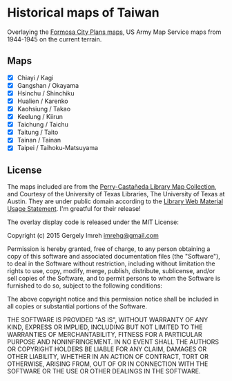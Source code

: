 # Historical maps of Taiwan

Overlaying the [Formosa City Plans maps][cityplans], US Army Map Service
maps from 1944-1945 on the current terrain.

## Maps

+ [x] Chiayi / Kagi
+ [x] Gangshan / Okayama
+ [x] Hsinchu / Shinchiku
+ [x] Hualien / Karenko
+ [x] Kaohsiung / Takao
+ [x] Keelung / Kiirun
+ [x] Taichung / Taichu
+ [x] Taitung / Taito
+ [x] Tainan / Tainan
+ [x] Taipei / Taihoku-Matsuyama

## License

The maps included are from the [Perry-Castañeda Library Map Collection][pcl],
and Courtesy of the University of Texas Libraries, The University of Texas at Austin.
They are under public domain according to the [Library Web Material Usage Statement][mapcopy].
I'm greatful for their release!

The overlay display code is released under the MIT License:

Copyright (c) 2015 Gergely Imreh <imrehg@gmail.com>

Permission is hereby granted, free of charge, to any person obtaining a copy
of this software and associated documentation files (the "Software"), to deal
in the Software without restriction, including without limitation the rights
to use, copy, modify, merge, publish, distribute, sublicense, and/or sell
copies of the Software, and to permit persons to whom the Software is
furnished to do so, subject to the following conditions:

The above copyright notice and this permission notice shall be included in
all copies or substantial portions of the Software.

THE SOFTWARE IS PROVIDED "AS IS", WITHOUT WARRANTY OF ANY KIND, EXPRESS OR
IMPLIED, INCLUDING BUT NOT LIMITED TO THE WARRANTIES OF MERCHANTABILITY,
FITNESS FOR A PARTICULAR PURPOSE AND NONINFRINGEMENT. IN NO EVENT SHALL THE
AUTHORS OR COPYRIGHT HOLDERS BE LIABLE FOR ANY CLAIM, DAMAGES OR OTHER
LIABILITY, WHETHER IN AN ACTION OF CONTRACT, TORT OR OTHERWISE, ARISING FROM,
OUT OF OR IN CONNECTION WITH THE SOFTWARE OR THE USE OR OTHER DEALINGS IN
THE SOFTWARE.


[cityplans]: http://www.lib.utexas.edu/maps/ams/formosa_city_plans/
[mapcopy]: http://www.lib.utexas.edu/usage_statement.html "Library Web Material Usage Statement"
[pcl]: http://www.lib.utexas.edu/maps/ "Perry-Castañeda Library Map Collection"
